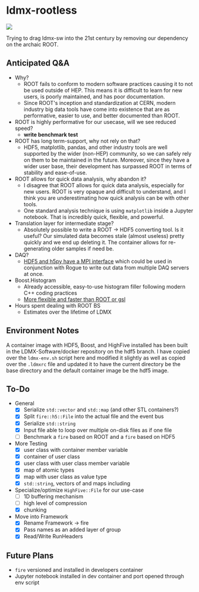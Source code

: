 # ldmx-rootless

<a href="https://github.com/tomeichlersmith/ldmx-rootless/actions" alt="Actions">
    <img src="https://github.com/tomeichlersmith/ldmx-rootless/workflows/CI/badge.svg" />
</a>

Trying to drag ldmx-sw into the 21st century by removing our dependency on the archaic ROOT.

## Anticipated Q&A
- Why?
  - ROOT fails to conform to modern software practices causing it to not be used outside of HEP.
    This means it is difficult to learn for new users, is poorly maintained, and has poor documentation.
  - Since ROOT's inception and standardization at CERN, modern industry big data tools have
    come into existence that are as performative, easier to use, and better documented than ROOT.
- ROOT is highly performative for our usecase, will we see reduced speed?
  - **write benchmark test**
- ROOT has long term-support, why not rely on that?
  - HDF5, matplotlib, pandas, and other industry tools are well supported by the wider (non-HEP) community,
    so we can safely rely on them to be maintained in the future. Moreover, since they have a wider user base,
    their development has surpassed ROOT in terms of stability and ease-of-use.
- ROOT allows for quick data analysis, why abandon it?
  - I disagree that ROOT allows for quick data analysis, especially for new users.
    ROOT is very opaque and difficult to understand, and I think you are underestimating how quick analysis can be with other tools.
  - One standard analysis technique is using `matplotlib` inside a Jupyter notebook.
    That is incredibly quick, flexible, and powerful.
- Translation layer for intermediate stage?
  - Absolutely possible to write a ROOT -> HDF5 converting tool.
    Is it useful? Our simulated data becomes stale (almost useless) pretty quickly and we end up deleting it.
    The container allows for re-generating older samples if need be.
- DAQ?
  - [HDF5 and h5py have a MPI interface](https://docs.h5py.org/en/stable/mpi.html) which could be used in conjunction with Rogue to write out data from multiple DAQ servers at once.
- Boost.Histogram
  - Already accessible, easy-to-use histogram filler following modern C++ coding practices
  - [More flexible and faster than ROOT or gsl](https://www.boost.org/doc/libs/1_70_0/libs/histogram/doc/html/histogram/benchmarks.html)
- Hours spent dealing with ROOT BS
  - Estimates over the lifetime of LDMX

## Environment Notes

A container image with HDF5, Boost, and HighFive installed has been built in the LDMX-Software/docker
repository on the hdf5 branch. I have copied over the `ldmx-env.sh` script here and modified it slightly
as well as copied over the `.ldmxrc` file and updated it to have the current directory be the base directory
and the default container image be the hdf5 image.

## To-Do

- General
  - [x] Serialize `std::vector` and `std::map` (and other STL containers?)
  - [x] Split `fire::h5::File` into the actual file and the event bus
  - [x] Serialize `std::string`
  - [x] Input file able to loop over multiple on-disk files as if one file
  - [ ] Benchmark a `fire` based on ROOT and a `fire` based on HDF5
- More Testing
  - [x] user class with container member variable
  - [x] container of user class
  - [x] user class with user class member variable
  - [x] map of atomic types
  - [x] map with user class as value type
  - [x] `std::string`, vectors of and maps including
- Specialize/optimize `HighFive::File` for our use-case
  - [ ] 1D buffering mechanism
  - [ ] high level of compression
  - [x] chunking
- Move into Framework
  - [x] Rename Framework -> fire
  - [x] Pass names as an added layer of group
  - [x] Read/Write RunHeaders

## Future Plans
- `fire` versioned and installed in developers container
- Jupyter notebook installed in dev container and port opened through env script
